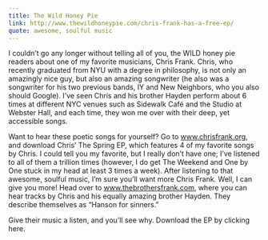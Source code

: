 ```yaml
---
title: The Wild Honey Pie
link: http://www.thewildhoneypie.com/chris-frank-has-a-free-ep/
quote: awesome, soulful music
---
```


I couldn’t go any longer without telling all of you, the WILD honey pie readers about one of my favorite musicians, Chris Frank. Chris, who recently graduated from NYU with a degree in philosophy, is not only an amazingly nice guy, but also an amazing songwriter (he also was a songwriter for his two previous bands, IY and New Neighbors, who you also should Google). I’ve seen Chris and his brother Hayden perform about 6 times at different NYC venues such as Sidewalk Café and the Studio at Webster Hall, and each time, they won me over with their deep, yet accessible songs.

Want to hear these poetic songs for yourself? Go to www.chrisfrank.org, and download Chris’ The Spring EP, which features 4 of my favorite songs by Chris. I could tell you my favorite, but I really don’t have one; I’ve listened to all of them a trillion times (however, I do get The Weekend and One by One stuck in my head at least 3 times a week). After listening to that awesome, soulful music, I’m sure you’ll want more Chris Frank. Well, I can give you more! Head over to www.thebrothersfrank.com, where you can hear tracks by Chris and his equally amazing brother Hayden. They describe themselves as “Hanson for sinners.”

Give their music a listen, and you’ll see why.  Download the EP by clicking here.
